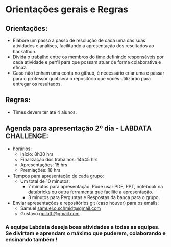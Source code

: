 # Orientações gerais e Regras

## Orientações:
   - Elabore um passo a passo de resolução de cada uma das suas atividades e análises, facilitando a apresentação dos resultados ao hackathon.  
   - Divida o trabalho entre os membros do time definindo responsáveis por cada atividade e perfil para que possam atuar de forma colaborativa e eficaz.
   - Caso não tenham uma conta no github, é necessário criar uma e passar para o professor qual será o repositório que vocês utilizarão para entregar os resultados.

## Regras:
   - Times devem ter até 4 alunos.

## Agenda para apresentação 2º dia - LABDATA CHALLENGE:
   - horários: 
        - Início: 8h30 hrs
        - Finalização dos trabalhos: 14h45 hrs
        - Apresentações: 15 hrs
        - Premiações: 18 hrs
   - Tempos para apresentação de cada grupo:
        - Um total de 10 minutos:
            - 7 minutos para apresentação. Pode usar PDF, PPT, notebook na databricks ou outra ferramenta que facilite a apresentação.
            - 3 minutos para Perguntas e Respostas da banca para o grupo.
   - Enviar apresentações e repositórios git (caso houver) para os emails:
        - Samuel samuel.o.schmidt@gmail.com
        - Gustavo gpilatti@gmail.com
        
### A equipe Labdata deseja boas atividades a todas as equipes. Se divirtam e aprendam o máximo que puderem, colaborando e ensinando também !

